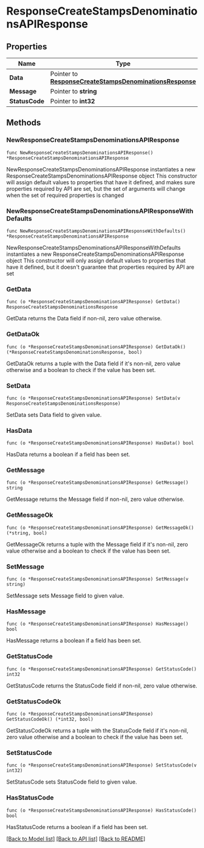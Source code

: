 # ResponseCreateStampsDenominationsAPIResponse

## Properties

Name | Type | Description | Notes
------------ | ------------- | ------------- | -------------
**Data** | Pointer to [**ResponseCreateStampsDenominationsResponse**](ResponseCreateStampsDenominationsResponse.md) |  | [optional] 
**Message** | Pointer to **string** |  | [optional] 
**StatusCode** | Pointer to **int32** |  | [optional] 

## Methods

### NewResponseCreateStampsDenominationsAPIResponse

`func NewResponseCreateStampsDenominationsAPIResponse() *ResponseCreateStampsDenominationsAPIResponse`

NewResponseCreateStampsDenominationsAPIResponse instantiates a new ResponseCreateStampsDenominationsAPIResponse object
This constructor will assign default values to properties that have it defined,
and makes sure properties required by API are set, but the set of arguments
will change when the set of required properties is changed

### NewResponseCreateStampsDenominationsAPIResponseWithDefaults

`func NewResponseCreateStampsDenominationsAPIResponseWithDefaults() *ResponseCreateStampsDenominationsAPIResponse`

NewResponseCreateStampsDenominationsAPIResponseWithDefaults instantiates a new ResponseCreateStampsDenominationsAPIResponse object
This constructor will only assign default values to properties that have it defined,
but it doesn't guarantee that properties required by API are set

### GetData

`func (o *ResponseCreateStampsDenominationsAPIResponse) GetData() ResponseCreateStampsDenominationsResponse`

GetData returns the Data field if non-nil, zero value otherwise.

### GetDataOk

`func (o *ResponseCreateStampsDenominationsAPIResponse) GetDataOk() (*ResponseCreateStampsDenominationsResponse, bool)`

GetDataOk returns a tuple with the Data field if it's non-nil, zero value otherwise
and a boolean to check if the value has been set.

### SetData

`func (o *ResponseCreateStampsDenominationsAPIResponse) SetData(v ResponseCreateStampsDenominationsResponse)`

SetData sets Data field to given value.

### HasData

`func (o *ResponseCreateStampsDenominationsAPIResponse) HasData() bool`

HasData returns a boolean if a field has been set.

### GetMessage

`func (o *ResponseCreateStampsDenominationsAPIResponse) GetMessage() string`

GetMessage returns the Message field if non-nil, zero value otherwise.

### GetMessageOk

`func (o *ResponseCreateStampsDenominationsAPIResponse) GetMessageOk() (*string, bool)`

GetMessageOk returns a tuple with the Message field if it's non-nil, zero value otherwise
and a boolean to check if the value has been set.

### SetMessage

`func (o *ResponseCreateStampsDenominationsAPIResponse) SetMessage(v string)`

SetMessage sets Message field to given value.

### HasMessage

`func (o *ResponseCreateStampsDenominationsAPIResponse) HasMessage() bool`

HasMessage returns a boolean if a field has been set.

### GetStatusCode

`func (o *ResponseCreateStampsDenominationsAPIResponse) GetStatusCode() int32`

GetStatusCode returns the StatusCode field if non-nil, zero value otherwise.

### GetStatusCodeOk

`func (o *ResponseCreateStampsDenominationsAPIResponse) GetStatusCodeOk() (*int32, bool)`

GetStatusCodeOk returns a tuple with the StatusCode field if it's non-nil, zero value otherwise
and a boolean to check if the value has been set.

### SetStatusCode

`func (o *ResponseCreateStampsDenominationsAPIResponse) SetStatusCode(v int32)`

SetStatusCode sets StatusCode field to given value.

### HasStatusCode

`func (o *ResponseCreateStampsDenominationsAPIResponse) HasStatusCode() bool`

HasStatusCode returns a boolean if a field has been set.


[[Back to Model list]](../README.md#documentation-for-models) [[Back to API list]](../README.md#documentation-for-api-endpoints) [[Back to README]](../README.md)


